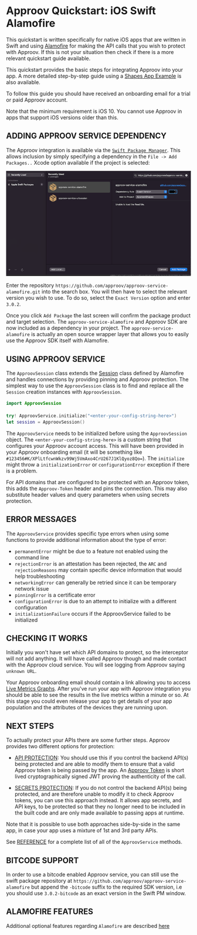 # Approov Quickstart: iOS Swift Alamofire
 
This quickstart is written specifically for native iOS apps that are written in Swift and using [Alamofire](https://github.com/Alamofire/Alamofire) for making the API calls that you wish to protect with Approov. If this is not your situation then check if there is a more relevant quickstart guide available.
 
This quickstart provides the basic steps for integrating Approov into your app. A more detailed step-by-step guide using a [Shapes App Example](https://github.com/approov/quickstart-ios-swift-alamofire/blob/master/SHAPES-EXAMPLE.md) is also available.
 
To follow this guide you should have received an onboarding email for a trial or paid Approov account.

Note that the minimum requirement is iOS 10. You cannot use Approov in apps that support iOS versions older than this.
 
## ADDING APPROOV SERVICE DEPENDENCY
The Approov integration is available via the [`Swift Package Manager`](https://developer.apple.com/documentation/swift_packages/adding_package_dependencies_to_your_app). This allows inclusion by simply specifying a dependency in the `File -> Add Packages..` Xcode option available if the project is selected:
 
![Add Package Repository](readme-images/add-package-repository.png)
 
Enter the repository `https://github.com/approov/approov-service-alamofire.git` into the search box. You will then have to select the relevant version you wish to use. To do so, select the `Exact Version` option and enter `3.0.2`.

Once you click `Add Package` the last screen will confirm the package product and target selection. The `approov-service-alamofire` and Approov SDK are now included as a dependency in your project. The `approov-service-alamofire` is actually an open source wrapper layer that allows you to easily use the Approov SDK itself with Alamofire.
 
## USING APPROOV SERVICE
The `ApproovSession` class extends the [Session](https://alamofire.github.io/Alamofire/Classes/Session.html) class defined by Alamofire and handles connections by providing pinning and Approov protection. The simplest way to use the `ApproovSession` class is to find and replace all the `Session` creation instances with `ApproovSession`.
 
```swift
import ApproovSession

try! ApproovService.initialize("<enter-your-config-string-here>")
let session = ApproovSession()
```
 
The `ApproovService` needs to be initialized before using the `ApproovSession` object. The `<enter-your-config-string-here>` is a custom string that configures your Approov account access. This will have been provided in your Approov onboarding email (it will be something like `#123456#K/XPlLtfcwnWkzv99Wj5VmAxo4CrU267J1KlQyoz8Qo=`). The `initialize` might throw a `initializationError` or `configurationError` exception if there is a problem.
 
For API domains that are configured to be protected with an Approov token, this adds the `Approov-Token` header and pins the connection. This may also substitute header values and query parameters when using secrets protection.
  
## ERROR MESSAGES
The `ApproovService` provides specific type errors when using some functions to provide additional information about the type of error:
 
* `permanentError` might be due to a feature not enabled using the command line
* `rejectionError` is an attestation has been rejected, the `ARC` and `rejectionReasons` may contain specific device information that would help troubleshooting
* `networkingError` can generally be retried since it can be temporary network issue
* `pinningError` is a certificate error
* `configurationError` is due to an attempt to initialize with a different configuration
* `initializationFailure` occurs if the ApproovService failed to be initialized
 
## CHECKING IT WORKS
Initially you won't have set which API domains to protect, so the interceptor will not add anything. It will have called Approov though and made contact with the Approov cloud service. You will see logging from Approov saying `unknown URL`.
 
Your Approov onboarding email should contain a link allowing you to access [Live Metrics Graphs](https://approov.io/docs/latest/approov-usage-documentation/#metrics-graphs). After you've run your app with Approov integration you should be able to see the results in the live metrics within a minute or so. At this stage you could even release your app to get details of your app population and the attributes of the devices they are running upon.
 
## NEXT STEPS
To actually protect your APIs there are some further steps. Approov provides two different options for protection:
 
* [API PROTECTION](https://github.com/approov/quickstart-ios-swift-alamofire/blob/master/API-PROTECTION.md): You should use this if you control the backend API(s) being protected and are able to modify them to ensure that a valid Approov token is being passed by the app. An [Approov Token](https://approov.io/docs/latest/approov-usage-documentation/#approov-tokens) is short lived cryptographically signed JWT proving the authenticity of the call.
 
* [SECRETS PROTECTION](https://github.com/approov/quickstart-ios-swift-alamofire/blob/master/SECRETS-PROTECTION.md): If you do not control the backend API(s) being protected, and are therefore unable to modify it to check Approov tokens, you can use this approach instead. It allows app secrets, and API keys, to be protected so that they no longer need to be included in the built code and are only made available to passing apps at runtime.
 
Note that it is possible to use both approaches side-by-side in the same app, in case your app uses a mixture of 1st and 3rd party APIs.

See [REFERENCE](https://github.com/approov/quickstart-ios-swift-alamofire/blob/master/REFERENCE.md) for a complete list of all of the `ApproovService` methods.

## BITCODE SUPPORT
In order to use a bitcode enabled Approov service, you can still use the swift package repository at `https://github.com/approov/approov-service-alamofire` but append the `-bitcode` suffix to the required SDK version, i.e you should use `3.0.2-bitcode` as an exact version in the Swift PM window.

## ALAMOFIRE FEATURES
Additional optional features regarding `Alamofire` are described [here](https://github.com/approov/quickstart-ios-swift-alamofire/blob/master/ALAMOFIRE-OPTIONS.md)
